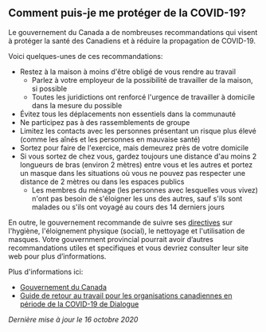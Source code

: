 ## Comment puis-je me protéger de la COVID-19?

Le gouvernement du Canada a de nombreuses recommandations qui visent à protéger la santé des Canadiens et à réduire la propagation de COVID-19.

Voici quelques-unes de ces recommandations:

- Restez à la maison à moins d'être obligé de vous rendre au travail
  - Parlez à votre employeur de la possibilité de travailler de la maison, si possible
  - Toutes les juridictions ont renforcé l'urgence de travailler à domicile dans la mesure du possible
- Évitez tous les déplacements non essentiels dans la communauté
- Ne participez pas à des rassemblements de groupe
- Limitez les contacts avec les personnes présentant un risque plus élevé (comme les aînés et les personnes en mauvaise santé)
- Sortez pour faire de l'exercice, mais demeurez près de votre domicile
- Si vous sortez de chez vous, gardez toujours une distance d'au moins 2 longueurs de bras (environ 2 mètres) entre vous et les autres et portez un masque dans les situations où vous ne pouvez pas respecter une distance de 2 mètres ou dans les espaces publics
  - Les membres du ménage (les personnes avec lesquelles vous vivez) n'ont pas besoin de s'éloigner les uns des autres, sauf s'ils sont malades ou s'ils ont voyagé au cours des 14 derniers jours

En outre, le gouvernement recommande de suivre ses [directives](https://www.canada.ca/fr/sante-publique/services/maladies/2019-nouveau-coronavirus/prevention-risques.html) sur l'hygiène, l'éloignement physique (social), le nettoyage et l'utilisation de masques. Votre gouvernment provincial pourrait avoir d’autres recommandations utiles et specifiques et vous devriez consulter leur site web pour plus d’informations.

Plus d'informations ici:

- [Gouvernement du Canada](https://www.canada.ca/fr/sante-publique/services/maladies/2019-nouveau-coronavirus/prevention-risques.html)
- [Guide de retour au travail pour les organisations canadiennes en période de la COVID-19 de Dialogue](https://www.dialogue.co/fr/covid-19-guide-de-planification-du-retour-au-travail-canada)

_Dernière mise à jour le 16 octobre 2020_
